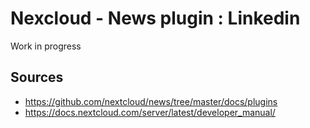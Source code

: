 # Nexcloud - News plugin : Linkedin

Work in progress

## Sources

* https://github.com/nextcloud/news/tree/master/docs/plugins
* https://docs.nextcloud.com/server/latest/developer_manual/
